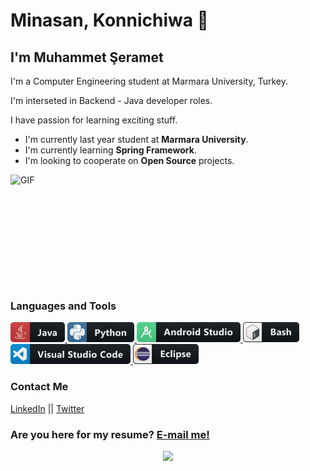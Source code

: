 # Minasan, Konnichiwa 👋
## I'm Muhammet Şeramet

I'm a Computer Engineering student at Marmara University, Turkey. 

I'm interseted in Backend - Java developer roles. 

I have passion for learning exciting stuff.

* I'm currently last year student at **Marmara University**.
* I'm currently learning **Spring Framework**.
* I'm looking to cooperate on **Open Source** projects.

<img align="right" alt="GIF" src="https://media2.giphy.com/media/d5fMI9ftgQiGzoZoB9/giphy.gif?raw=true" width="600" height="200" />


### Languages and Tools
<p align="left">
 <a href="#">
    <img src="images/java.png" alt="java-badge" style="vertical-align:top margin:6px 10px">
  </a>
  <a href="#">
    <img src="images/python.png" alt="java-badge" style="vertical-align:top margin:6px 2px">
  </a>  
  <a href="#">
    <img src="images/android_studio.png" alt="java-badge" style="vertical-align:top margin:6px 2px">
  </a>  
  <a href="#">
    <img src="images/bash.png" alt="java-badge" style="vertical-align:top margin:6px 2px">
  </a>  
  <a href="#">
    <img src="images/vs.png" alt="java-badge" style="vertical-align:top margin:6px 2px">
  </a>
  <a href="#">
    <img src="images/eclipse.png" alt="java-badge" style="vertical-align:top margin:6px 2px">
  </a>  
</p>


### Contact Me
[LinkedIn](https://www.linkedin.com/in/muhammet-şeramet/)
||
[Twitter](https://twitter.com/muhammetseramet)




### Are you here for my resume? [E-mail me!](mailto:seramet.muhammet@gmail.com)

<p align="center"> <img src="https://github-readme-stats.vercel.app/api?username=muhammetseramet&show_icons=true&hide_border=true&theme=gotham" />
